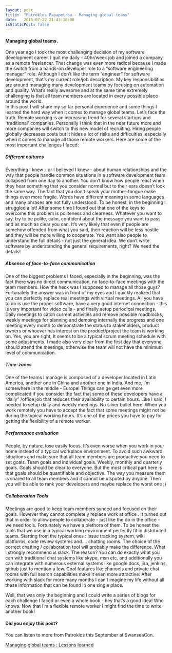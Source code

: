 ```yaml
---
layout: post
title:  "Patroklos Papapetrou - Managing global teams"
date:   2015-07-22 21:43:18:00
isStaticPost: false
---
```


#### Managing global teams.

One year ago I took the most challenging decision of my software development career. I quit my daily - 40hr/week job and joined a company as a remote freelancer. That change was even more radical because I made the switch from a hands-on developer role to a “software engineering manager” role. Although I don’t like the term “engineer” for software development, that’s my current role/job description. My key responsibilities are around managing many development teams by focusing on automation and quality. What’s really awesome and at the same time extremely challenging is that all team members are located in every possible place around the world.  
In this post I will share my so far personal experience and some things I learned the hard way when it comes to manage global teams.
Let’s face the truth. Remote working is an increasing trend for several startups and 'traditional' companies. Personally I think that in the near future more and more companies will switch to this new model of recruiting. Hiring people globally decreases costs but it hides a lot of risks and difficulties, especially when it comes to manage all those remote workers. Here are some of the most important challenges I faced:

##### Different cultures
Everything I knew - or I believed I knew - about human relationships and the way that people handle common situations in a software development team collapsed from one day to another. You don’t know how people react when they hear something that you consider normal but to their ears doesn’t look the same way. The fact that you don’t speak your mother-tongue make things even more fragile. Words have different meaning in some languages and many phrases are not fully understood. To be honest, in the beginning I struggled a lot! After some time I found out that one of the keys to overcome this problem is politeness and clearness. Whatever you want to say, try to be polite, calm, confident about the message you want to pass and as much as clear you can.  It’s very likely that even if people are somehow offended from what you said, their reaction will be less hostile and they will be more willing to cooperate. You want also people to understand the full details - not just the general idea. We don’t write software by understanding the general requirements, right? We need the details!

##### Absence of face-to-face communication
One of the biggest problems I faced, especially in the beginning, was the fact there was no direct communication, no face-to-face meetings with the team members. How the heck was I supposed to manage all those guys? Fortunately the answer was in front of my eyes and I quickly realized that you can perfectly replace real meetings with virtual meetings. All you have to do is use the proper software, have a very good internet connection - this is very important for video calls - and finally setup periodical meetings. Daily meetings to catch current activities and remove possible roadblocks, weekly meetings for planning and demoing internally the progress and one meeting every month to demonstrate the status to stakeholders, product owners or whoever has interest on the product/project the team is working on. Yes, you are right, It seems to be a typical scrum meeting schedule with some adjustments. I made also very clear from the first day that everyone should attend the meetings, otherwise the team will not have the minimum level of communication.   

##### Time-zones
One of the teams I manage is composed of a developer located in Latin America, another one in China and another one in India. And me, I’m somewhere in the middle - Europe! Things can ge get even more complicated if you consider the fact that some of these developers have a “daily” /office job that reduces their availability to certain hours. Like I said, I needed to setup daily and weekly meetings. No silver bullet here. When you work remotely you have to accept the fact that some meetings might not be during the typical working hours. It’s one of the prices you have to pay for getting the flexibility of a remote worker.  

##### Performance evaluation
People, by nature, lose easily focus. It’s even worse when you work in your home instead of a typical workplace environment. To avoid such awkward situations and make sure that all team members are productive you need to set goals. Team goals and individual goals. Weekly, monthly and quarterly goals. Goals should be clear to everyone. But the most critical part here is that goals should be quantifiable and objective. The way you measure them is shared to all team members and it cannot be disputed by anyone. Then you will be able to rank your developers and maybe replace the worst one ;) 

##### Collaboration Tools
Meetings are good to keep team members synced and focused on their goals. However they cannot completely replace work at office . It turned out that in order to allow people to collaborate - just like the do in the office - we need tools. Fortunately we have a plethora of them. To be honest the tools that we use in a typical working environment perfectly fit in distributed teams. Starting from the typical ones : Issue tracking system, wiki platforms, code review systems and…. chatting rooms. The choice of the correct chatting / collaboration tool will probably make the difference. What I strongly recommend is slack. The reason? You can do exactly what you can with traditional chat systems like skype, msn etc. and additionally you can integrate with numerous external systems like google docs, jira, jenkins, github just to mention a few. Cool features like channels and private chat rooms with full search capabilities make it even more attractive. After working with slack for more many months I can’t imagine my life without all these information that can be found in one single place.

Well, that was only the beginning and I could write a series of blogs for each challenge I faced or even a whole book - hey that’s a good idea! Who knows. Now that I’m a flexible remote worker I might find the time to write another book!


#### Did you enjoy this post?

You can listen to more from Patroklos this September at SwanseaCon. 

[Managing global teams : Lessons learned](http://swancon.co.uk/schedule/#session-5)